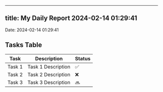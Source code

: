
---
title: My Daily Report 2024-02-14 01:29:41
---

Date: 2024-02-14 01:29:41

## Tasks Table

| Task | Description | Status |
|------|-------------|--------|
| Task 1 | Task 1 Description | ✅ |
| Task 2 | Task 2 Description | ❌ |
| Task 3 | Task 3 Description | 🔜 |
